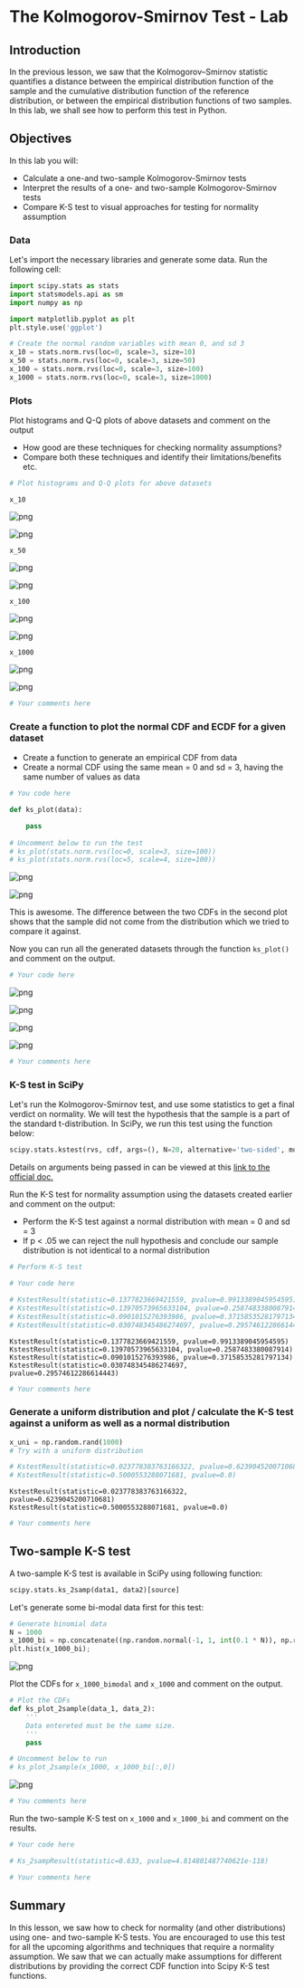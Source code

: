 
# The Kolmogorov-Smirnov Test - Lab

## Introduction
In the previous lesson, we saw that the Kolmogorov–Smirnov statistic quantifies a distance between the empirical distribution function of the sample and the cumulative distribution function of the reference distribution, or between the empirical distribution functions of two samples. In this lab, we shall see how to perform this test in Python. 

## Objectives

In this lab you will:
- Calculate a one-and two-sample Kolmogorov-Smirnov tests
- Interpret the results of a one- and two-sample Kolmogorov-Smirnov tests 
- Compare K-S test to visual approaches for testing for normality assumption

### Data

Let's import the necessary libraries and generate some data. Run the following cell: 


```python
import scipy.stats as stats
import statsmodels.api as sm
import numpy as np

import matplotlib.pyplot as plt
plt.style.use('ggplot')

# Create the normal random variables with mean 0, and sd 3
x_10 = stats.norm.rvs(loc=0, scale=3, size=10)
x_50 = stats.norm.rvs(loc=0, scale=3, size=50)
x_100 = stats.norm.rvs(loc=0, scale=3, size=100)
x_1000 = stats.norm.rvs(loc=0, scale=3, size=1000)
```

### Plots 

Plot histograms and Q-Q plots of above datasets and comment on the output 

- How good are these techniques for checking normality assumptions?
- Compare both these techniques and identify their limitations/benefits etc. 



```python
# Plot histograms and Q-Q plots for above datasets


```

    x_10



![png](index_files/index_5_1.png)



![png](index_files/index_5_2.png)


    x_50



![png](index_files/index_5_4.png)



![png](index_files/index_5_5.png)


    x_100



![png](index_files/index_5_7.png)



![png](index_files/index_5_8.png)


    x_1000



![png](index_files/index_5_10.png)



![png](index_files/index_5_11.png)



```python
# Your comments here 
```

### Create a function to plot the normal CDF and ECDF for a given dataset
- Create a function to generate an empirical CDF from data
- Create a normal CDF using the same mean = 0 and sd = 3, having the same number of values as data


```python
# You code here 

def ks_plot(data):

    pass
    
# Uncomment below to run the test
# ks_plot(stats.norm.rvs(loc=0, scale=3, size=100)) 
# ks_plot(stats.norm.rvs(loc=5, scale=4, size=100))

```


![png](index_files/index_8_0.png)



![png](index_files/index_8_1.png)


This is awesome. The difference between the two CDFs in the second plot shows that the sample did not come from the distribution which we tried to compare it against. 

Now you can run all the generated datasets through the function `ks_plot()` and comment on the output.


```python
# Your code here 
```


![png](index_files/index_10_0.png)



![png](index_files/index_10_1.png)



![png](index_files/index_10_2.png)



![png](index_files/index_10_3.png)



```python
# Your comments here 
```

### K-S test in SciPy

Let's run the Kolmogorov-Smirnov test, and use some statistics to get a final verdict on normality. We will test the hypothesis that the sample is a part of the standard t-distribution. In SciPy, we run this test using the function below:

```python
scipy.stats.kstest(rvs, cdf, args=(), N=20, alternative='two-sided', mode='approx')
```
Details on arguments being passed in can be viewed at this [link to the official doc.](https://docs.scipy.org/doc/scipy-0.14.0/reference/generated/scipy.stats.kstest.html)

Run the K-S test for normality assumption using the datasets created earlier and comment on the output: 
- Perform the K-S test against a normal distribution with mean = 0 and sd = 3
- If p < .05 we can reject the null hypothesis and conclude our sample distribution is not identical to a normal distribution 


```python
# Perform K-S test 

# Your code here 

# KstestResult(statistic=0.1377823669421559, pvalue=0.9913389045954595)
# KstestResult(statistic=0.13970573965633104, pvalue=0.2587483380087914)
# KstestResult(statistic=0.0901015276393986, pvalue=0.37158535281797134)
# KstestResult(statistic=0.030748345486274697, pvalue=0.29574612286614443)
```

    KstestResult(statistic=0.1377823669421559, pvalue=0.9913389045954595)
    KstestResult(statistic=0.13970573965633104, pvalue=0.2587483380087914)
    KstestResult(statistic=0.0901015276393986, pvalue=0.37158535281797134)
    KstestResult(statistic=0.030748345486274697, pvalue=0.29574612286614443)



```python
# Your comments here 
```

### Generate a uniform distribution and plot / calculate the K-S test against a uniform as well as a normal distribution


```python
x_uni = np.random.rand(1000)
# Try with a uniform distribution

# KstestResult(statistic=0.023778383763166322, pvalue=0.6239045200710681)
# KstestResult(statistic=0.5000553288071681, pvalue=0.0)
```

    KstestResult(statistic=0.023778383763166322, pvalue=0.6239045200710681)
    KstestResult(statistic=0.5000553288071681, pvalue=0.0)



```python
# Your comments here 
```

## Two-sample K-S test

A two-sample K-S test is available in SciPy using following function: 

```python 
scipy.stats.ks_2samp(data1, data2)[source]
```

Let's generate some bi-modal data first for this test: 


```python
# Generate binomial data
N = 1000
x_1000_bi = np.concatenate((np.random.normal(-1, 1, int(0.1 * N)), np.random.normal(5, 1, int(0.4 * N))))[:, np.newaxis]
plt.hist(x_1000_bi);
```


![png](index_files/index_21_0.png)


Plot the CDFs for `x_1000_bimodal` and `x_1000` and comment on the output. 


```python
# Plot the CDFs
def ks_plot_2sample(data_1, data_2):
    '''
    Data entereted must be the same size.
    '''
    pass

# Uncomment below to run
# ks_plot_2sample(x_1000, x_1000_bi[:,0])

```


![png](index_files/index_23_0.png)



```python
# You comments here 
```

Run the two-sample K-S test on `x_1000` and `x_1000_bi` and comment on the results. 


```python
# Your code here

# Ks_2sampResult(statistic=0.633, pvalue=4.814801487740621e-118)
```


```python
# Your comments here 
```

## Summary

In this lesson, we saw how to check for normality (and other distributions) using one- and two-sample K-S tests. You are encouraged to use this test for all the upcoming algorithms and techniques that require a normality assumption. We saw that we can actually make assumptions for different distributions by providing the correct CDF function into Scipy K-S test functions. 
